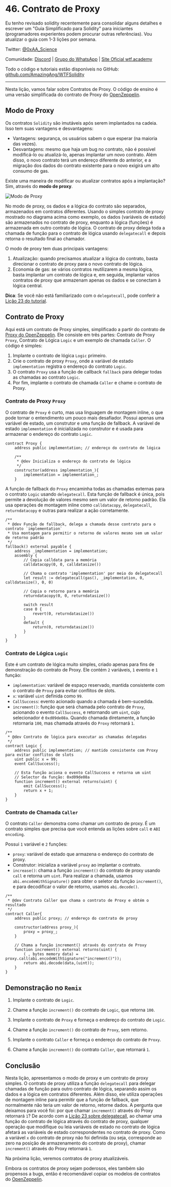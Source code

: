 # 46. Contrato de Proxy

Eu tenho revisado solidity recentemente para consolidar alguns detalhes e escrever um "Guia Simplificado para Solidity" para iniciantes (programadores experientes podem procurar outras referências). Vou atualizar o guia com 1-3 lições por semana.

Twitter: [@0xAA_Science](https://twitter.com/0xAA_Science)

Comunidade: [Discord](https://discord.gg/5akcruXrsk) | [Grupo do WhatsApp](https://docs.google.com/forms/d/e/1FAIpQLSe4KGT8Sh6sJ7hedQRuIYirOoZK_85miz3dw7vA1-YjodgJ-A/viewform?usp=sf_link) | [Site Oficial wtf.academy](https://wtf.academy)

Todo o código e tutoriais estão disponíveis no GitHub: [github.com/AmazingAng/WTFSolidity](https://github.com/AmazingAng/WTF-Solidity)

---

Nesta lição, vamos falar sobre Contratos de Proxy. O código de ensino é uma versão simplificada do contrato de Proxy do [OpenZeppelin](https://github.com/OpenZeppelin/openzeppelin-contracts/blob/master/contracts/proxy/Proxy.sol).

## Modo de Proxy

Os contratos `Solidity` são imutáveis após serem implantados na cadeia. Isso tem suas vantagens e desvantagens:

- Vantagens: segurança, os usuários sabem o que esperar (na maioria das vezes).
- Desvantagens: mesmo que haja um bug no contrato, não é possível modificá-lo ou atualizá-lo, apenas implantar um novo contrato. Além disso, o novo contrato terá um endereço diferente do anterior, e a migração dos dados do contrato existente para o novo exigirá um alto consumo de gas.

Existe uma maneira de modificar ou atualizar contratos após a implantação? Sim, através do **modo de proxy**.

![Modo de Proxy](./img/46-1.png)

No modo de proxy, os dados e a lógica do contrato são separados, armazenados em contratos diferentes. Usando o simples contrato de proxy mostrado no diagrama acima como exemplo, os dados (variáveis de estado) são armazenados no contrato de proxy, enquanto a lógica (funções) é armazenada em outro contrato de lógica. O contrato de proxy delega toda a chamada de função para o contrato de lógica usando `delegatecall` e depois retorna o resultado final ao chamador.

O modo de proxy tem duas principais vantagens:
1. Atualização: quando precisamos atualizar a lógica do contrato, basta direcionar o contrato de proxy para o novo contrato de lógica.
2. Economia de gas: se vários contratos reutilizarem a mesma lógica, basta implantar um contrato de lógica e, em seguida, implantar vários contratos de proxy que armazenam apenas os dados e se conectam à lógica central.

**Dica**: Se você não está familiarizado com o `delegatecall`, pode conferir a [Lição 23 do tutorial](../23_Delegatecall).

## Contrato de Proxy

Aqui está um contrato de Proxy simples, simplificado a partir do contrato de [Proxy do OpenZeppelin](https://github.com/OpenZeppelin/openzeppelin-contracts/blob/master/contracts/proxy/Proxy.sol). Ele consiste em três partes: Contrato de Proxy `Proxy`, Contrato de Lógica `Logic` e um exemplo de chamada `Caller`. O código é simples:

1. Implante o contrato de lógica `Logic` primeiro.
2. Crie o contrato de proxy `Proxy`, onde a variável de estado `implementation` registra o endereço do contrato `Logic`.
3. O contrato `Proxy` usa a função de callback `fallback` para delegar todas as chamadas ao contrato `Logic`.
4. Por fim, implante o contrato de chamada `Caller` e chame o contrato de Proxy.

### Contrato de Proxy `Proxy`

O contrato de `Proxy` é curto, mas usa linguagem de montagem inline, o que pode tornar o entendimento um pouco mais desafiador. Possui apenas uma variável de estado, um construtor e uma função de fallback. A variável de estado `implementation` é inicializada no construtor e é usada para armazenar o endereço do contrato `Logic`.

```solidity
contract Proxy {
    address public implementation; // endereço do contrato de lógica

    /**
     * @dev Inicializa o endereço do contrato de lógica
     */
    constructor(address implementation_){
        implementation = implementation_;
    }
```

A função de fallback do `Proxy` encaminha todas as chamadas externas para o contrato `Logic` usando `delegatecall`. Esta função de fallback é única, pois permite a devolução de valores mesmo sem um valor de retorno padrão. Ela usa operações de montagem inline como `calldatacopy`, `delegatecall`, `returndatacopy` e outras para realizar a ação corretamente.

```solidity
/**
 * @dev Função de fallback, delega a chamada desse contrato para o contrato `implementation`
 * Usa montagem para permitir o retorno de valores mesmo sem um valor de retorno padrão
 */
fallback() external payable {
    address _implementation = implementation;
    assembly {
        // Copia calldata para a memória
        calldatacopy(0, 0, calldatasize())

        // Chama o contrato 'implementation' por meio do delegatecall
        let result := delegatecall(gas(), _implementation, 0, calldatasize(), 0, 0)

        // Copia o retorno para a memória
        returndatacopy(0, 0, returndatasize())

        switch result
        case 0 {
            revert(0, returndatasize())
        }
        default {
            return(0, returndatasize())
        }
    }
}
```

### Contrato de Lógica `Logic`

Este é um contrato de lógica muito simples, criado apenas para fins de demonstração do contrato de Proxy. Ele contém `2` variáveis, `1` evento e `1` função:

- `implementation`: variável de espaço reservado, mantida consistente com o contrato de `Proxy` para evitar conflitos de slots.
- `x`: variável `uint` definida como `99`.
- `CallSuccess`: evento acionado quando a chamada é bem-sucedida.
- `increment()`: função que será chamada pelo contrato de `Proxy`, acionando o evento `CallSuccess`, e retornando um `uint`, cujo selecionador é `0xd09de08a`. Quando chamada diretamente, a função retornaria `100`, mas chamada através do `Proxy` retornará `1`.

```solidity
/**
 * @dev Contrato de lógica para executar as chamadas delegadas
 */
contract Logic {
    address public implementation; // mantido consistente com Proxy para evitar conflitos de slots
    uint public x = 99;
    event CallSuccess();

    // Esta função aciona o evento CallSuccess e retorna um uint
    // Selector da função: 0xd09de08a
    function increment() external returns(uint) {
        emit CallSuccess();
        return x + 1;
    }
}
```

### Contrato de Chamada `Caller`

O contrato `Caller` demonstra como chamar um contrato de proxy. É um contrato simples que precisa que você entenda as lições sobre `call` e `ABI encoding`.

Possui `1` variável e `2` funções:

- `proxy`: variável de estado que armazena o endereço do contrato de proxy.
- Construtor: inicializa a variável `proxy` ao implantar o contrato.
- `increase()`: chama a função `increment()` do contrato de proxy usando `call` e retorna um `uint`. Para realizar a chamada, usamos `abi.encodeWithSignature()` para obter o seletor da função `increment()`, e para decodificar o valor de retorno, usamos `abi.decode()`.

```solidity
/**
 * @dev Contrato Caller que chama o contrato de Proxy e obtém o resultado
 */
contract Caller{
    address public proxy; // endereço do contrato de proxy

    constructor(address proxy_){
        proxy = proxy_;
    }

    // Chama a função increment() através do contrato de Proxy
    function increment() external returns(uint) {
        ( , bytes memory data) = proxy.call(abi.encodeWithSignature("increment()"));
        return abi.decode(data,(uint));
    }
}
```

## Demonstração no `Remix`

1. Implante o contrato de `Logic`.

2. Chame a função `increment()` do contrato de `Logic`, que retorna `100`.

3. Implante o contrato de `Proxy` e forneça o endereço do contrato de `Logic`.

4. Chame a função `increment()` do contrato de `Proxy`, sem retorno.

5. Implante o contrato `Caller` e forneça o endereço do contrato de `Proxy`.

6. Chame a função `increment()` do contrato `Caller`, que retornará `1`.

## Conclusão

Nesta lição, apresentamos o modo de proxy e um contrato de proxy simples. O contrato de proxy utiliza a função `delegatecall` para delegar chamadas de função para outro contrato de lógica, separando assim os dados e a lógica em contratos diferentes. Além disso, ele utiliza operações de montagem inline para permitir que a função de fallback, que normalmente não teria um valor de retorno, retorne dados. A pergunta que deixamos para você foi: por que chamar `increment()` através do Proxy retornará `1`? De acordo com a [Lição 23 sobre delegatecall](../23_Delegatecall/readme_pt-br.md), ao chamar uma função do contrato de lógica através do contrato de proxy, qualquer operação que modifique ou leia variáveis de estado no contrato de lógica afetará as variáveis de estado correspondentes no contrato de proxy. Como a variável `x` do contrato de proxy não foi definida (ou seja, corresponde ao zero na posição de armazenamento do contrato de proxy), chamar `increment()` através do Proxy retornará `1`.

Na próxima lição, veremos contratos de proxy atualizáveis.

Embora os contratos de proxy sejam poderosos, eles também são propensos a bugs, então é recomendável copiar os modelos de contratos do [OpenZeppelin](https://github.com/OpenZeppelin/openzeppelin-contracts/tree/master/contracts/proxy).

<!-- This file was translated using AI by repo_ai_translate. For more information, visit https://github.com/marcelojsilva/repo_ai_translate -->